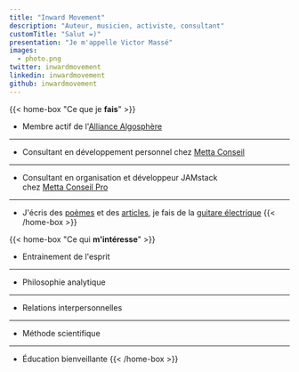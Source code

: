 ```yaml
---
title: "Inward Movement"
description: "Auteur, musicien, activiste, consultant"
customTitle: "Salut =)"
presentation: "Je m'appelle Victor Massé"
images:
  - photo.png
twitter: inwardmovement
linkedin: inwardmovement
github: inwardmovement
---
```


{{< home-box "Ce que je **fais**" >}}
- Membre actif de l'[Alliance Algosphère](https://algosphere.org/fr)

---

- Consultant en développement personnel chez [Metta Conseil](https://mettaconseil.fr)

---

- Consultant en organisation et développeur <a class="abbr" data-toggle="popover" data-trigger="hover" data-placement="top" data-content="C'est une nouvelle façon de créer des sites Web et applications offrant de meilleures performances, une sécurité accrue, une évolutivité à cout réduit et une meilleure expérience de développement." tabindex="0">JAMstack</a> chez [Metta Conseil Pro](https://pro.mettaconseil.fr)

---

- J'écris des [poèmes](poemes) et des [articles](articles), je fais de la [guitare électrique](https://www.youtube.com/user/arkay38/videos)
{{< /home-box >}}

{{< home-box "Ce qui **m'intéresse**" >}}
- Entrainement de l'esprit

---

- Philosophie analytique

---

- Relations interpersonnelles

---

- Méthode scientifique

---

- Éducation bienveillante
{{< /home-box >}}
